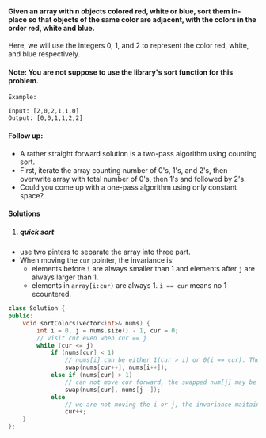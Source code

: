 #### Given an array with n objects colored red, white or blue, sort them in-place so that objects of the same color are adjacent, with the colors in the order red, white and blue.

Here, we will use the integers 0, 1, and 2 to represent the color red, white, and blue respectively.

#### Note: You are not suppose to use the library's sort function for this problem.

```
Example:

Input: [2,0,2,1,1,0]
Output: [0,0,1,1,2,2]
```

#### Follow up:

- A rather straight forward solution is a two-pass algorithm using counting sort.
- First, iterate the array counting number of 0's, 1's, and 2's, then overwrite array with total number of 0's, then 1's and followed by 2's.
- Could you come up with a one-pass algorithm using only constant space?


#### Solutions

1. ##### quick sort

- use two pinters to separate the array into three part.
- When moving the `cur` pointer, the invariance is:
    - elements before `i` are always smaller than 1 and elements after `j` are always larger than 1.
    - elements in `array[i:cur)` are always 1. `i == cur` means no 1 ecountered.

```cpp
class Solution {
public:
    void sortColors(vector<int>& nums) {
        int i = 0, j = nums.size() - 1, cur = 0;
        // visit cur even when cur == j
        while (cur <= j)
            if (nums[cur] < 1)
                // nums[i] can be either 1(cur > i) or 0(i == cur). The invariance won't change in either case.
                swap(nums[cur++], nums[i++]);
            else if (nums[cur] > 1)
                // can not move cur forward, the swapped num[j] may be 0, moving cur forward will leave a zero in array[i: cur)
                swap(nums[cur], nums[j--]);
            else
                // we are not moving the i or j, the invariance maitains.
                cur++;
    }
};
```